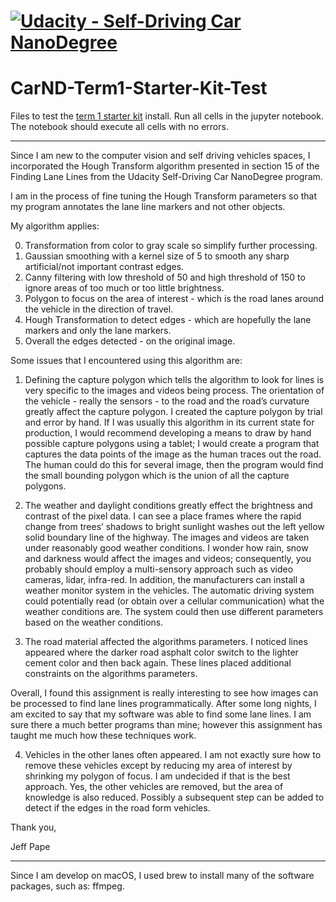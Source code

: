 # [![Udacity - Self-Driving Car NanoDegree](https://s3.amazonaws.com/udacity-sdc/github/sdc-banner-medium-1170_660.png)](http://www.udacity.com/drive)
# CarND-Term1-Starter-Kit-Test

Files to test the [term 1 starter kit](https://github.com/udacity/CarND-Term1-Starter-Kit) install. 
Run all cells in the jupyter notebook. The notebook should execute all cells with no errors.

------

Since I am new to the computer vision and self driving vehicles spaces, I incorporated the Hough Transform algorithm presented in section 15 of the Finding Lane Lines from the Udacity Self-Driving Car NanoDegree program.

I am in the process of fine tuning the Hough Transform parameters so that my program annotates the lane line markers and not other objects.

My algorithm applies:

0. Transformation from color to gray scale so simplify further processing. 
1. Gaussian smoothing with a kernel size of 5 to smooth any sharp artificial/not important contrast edges.
2. Canny filtering with low threshold of 50 and high threshold of 150 to ignore areas of too much or too little brightness.
3. Polygon to focus on the area of interest - which is the road lanes around the vehicle in the direction of travel.
4. Hough Transformation to detect edges - which are hopefully the lane markers and only the lane markers.
5. Overall the edges detected  - on the original image.


Some issues that I encountered using this algorithm are:

1. Defining the capture polygon which tells the algorithm to look for lines is very specific to the images and videos being process. The orientation of the vehicle - really the sensors - to the road and the road’s curvature greatly affect the capture polygon. I created the capture polygon by trial and error by hand. If I was usually this algorithm in its current state for production, I would recommend developing a means to draw by hand possible capture polygons using a tablet; I would create a program that captures the data points of the image as the human traces out the road. The human could do this for several image, then the program would find the small bounding polygon which is the union of all the capture polygons.

2. The weather and daylight conditions greatly effect the brightness and contrast of the pixel data. I can see a place frames where the rapid change from trees’ shadows to bright sunlight washes out the left yellow solid boundary line of the highway. The images and videos are taken under reasonably good weather conditions. I wonder how rain, snow and darkness would affect the images and videos; consequently, you probably should employ a multi-sensory approach such as video cameras, lidar, infra-red. In addition, the manufacturers can install a weather monitor system in the vehicles. The automatic driving system could potentially read (or obtain over a cellular communication) what the weather conditions are. The system could then use different parameters based on the weather conditions.

3. The road material affected the algorithms parameters. I noticed lines appeared where the darker road asphalt color switch to the lighter cement color and then back again. These lines placed additional constraints on the algorithms parameters.

Overall, I found this assignment is really interesting to see how images can be processed to find lane lines programmatically. After some long nights, I am excited to say that my software was able to find some lane lines. I am sure there a much better programs than mine; however this assignment has taught me much how these techniques work.

4. Vehicles in the other lanes often appeared. I am not exactly sure how to remove these vehicles except by reducing my area of interest by shrinking my polygon of focus. I am undecided if that is the best approach. Yes, the other vehicles are removed, but the area of knowledge is also reduced. Possibly a subsequent step can be added to detect if the edges in the road form vehicles.

Thank you,

Jeff Pape

------

Since I am develop on macOS, I used brew to install many of the software packages, such as: ffmpeg.





